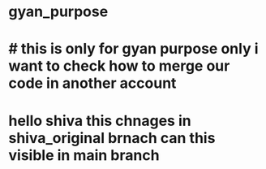 # gyan_purpose

# # this is only for gyan purpose only i want to check how to merge our code in another account


# hello shiva this chnages in shiva_original brnach can this visible in main branch